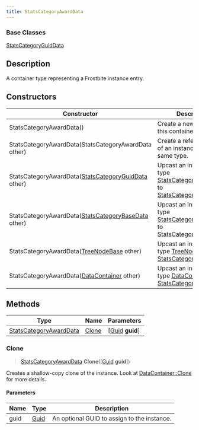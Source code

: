 ```yaml
---
title: StatsCategoryAwardData
---
```

### Base Classes

[StatsCategoryGuidData](StatsCategoryGuidData)

## Description

A container type representing a Frostbite instance entry.

## Constructors

| Constructor                                                                       | Description                                                                                                                         |
| --------------------------------------------------------------------------------- | ----------------------------------------------------------------------------------------------------------------------------------- |
| StatsCategoryAwardData()                                                          | Create a new instance of this container type.                                                                                       |
| StatsCategoryAwardData(StatsCategoryAwardData other)                              | Create a reference copy of an instance of the same type.                                                                            |
| StatsCategoryAwardData([StatsCategoryGuidData](StatsCategoryGuidData) other)      | Upcast an instance of type [StatsCategoryGuidData](StatsCategoryGuidData) to [StatsCategoryAwardData](StatsCategoryAwardData).      |
| StatsCategoryAwardData([StatsCategoryBaseData](StatsCategoryBaseData) other)      | Upcast an instance of type [StatsCategoryBaseData](StatsCategoryBaseData) to [StatsCategoryAwardData](StatsCategoryAwardData).      |
| StatsCategoryAwardData([TreeNodeBase](TreeNodeBase) other)                        | Upcast an instance of type [TreeNodeBase](TreeNodeBase) to [StatsCategoryAwardData](StatsCategoryAwardData).                        |
| StatsCategoryAwardData([DataContainer](/vext/ref/shared/class/datacontainer) other) | Upcast an instance of type [DataContainer](/vext/ref/shared/class/datacontainer) to [StatsCategoryAwardData](StatsCategoryAwardData). |

## Methods

| Type                                             | Name            | Parameters                                     |
| ------------------------------------------------ | --------------- | ---------------------------------------------- |
| [StatsCategoryAwardData](StatsCategoryAwardData) | [Clone](#clone) | \[[Guid](/vext/ref/shared/class/guid) **guid**\] |

### Clone

> [StatsCategoryAwardData](StatsCategoryAwardData) **Clone**(\[[Guid](/vext/ref/shared/class/guid) **guid**\])

Creates a shallow-copy clone of the instance. Look at [DataContainer::Clone](/vext/ref/shared/class/datacontainer#clone) for more details.

#### Parameters

| Name | Type         | Description                                 |
| ---- | ------------ | ------------------------------------------- |
| guid | [Guid](Guid) | An optional GUID to assign to the instance. |
